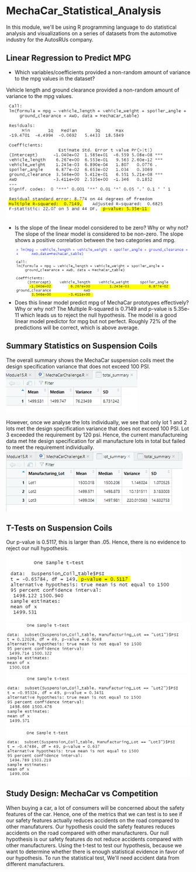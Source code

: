 # MechaCar_Statistical_Analysis
In this module, we'll be using R programming language to do statistical analysis and visualizations on a series of datasets from the automotive industry for the AutosRUs company. 

## Linear Regression to Predict MPG
- Which variables/coefficients provided a non-random amount of variance to the mpg values in the dataset?

Vehicle length and ground clearance provided a non-random amount of variance to the mpg values.
![Sumary Statistics for our Linear Regression Model](images/Challenge1Summary.png)
- Is the slope of the linear model considered to be zero? Why or why not?
The slope of the linear model is considered to be non-zero. The slope shows a positive correlation between the two categories and mpg.
![Linear regression model Results](images/Challenge1_lm.png)
- Does this linear model predict mpg of MechaCar prototypes effectively? Why or why not?
The Multiple R-squared is 0.7149 and p-value is 5.35e-11 which leads us to reject the null hypothesis. The model is a good linear model predictor for mpg but not perfect. Roughly 72% of the predictions will be correct, which is above average.

## Summary Statistics on Suspension Coils
The overall summary shows the MechaCar suspension coils meet the design specification variance that does not exceed 100 PSI.
![Total Summary of the Suspension Coil Data](images/Challenge2_Total_Summary.png)

However, once we analyse the lots individually, we see that only lot 1 and 2 lots met the design specification variance that does not exceed 100 PSI.  Lot 3 exceeded the requirement by 120 psi. Hence, the current manufactureing data met hte design specification for all manufacture lots in total but failed to meet the requirement individually.
![Lot Summary of the Suspension Coil Datal](images/Challenge2_Lot_Summary.png)

## T-Tests on Suspension Coils
Our p-value is 0.5117, this is larger than .05. Hence, there is no evidence to reject our null hypothesis. 
![Sample T-Test](images/Challenge3_1Sample_T-Test.png)
![Lot 1 T-Test Results](images/Challenge3_Lot1_T-Test.png)
![Lot 2 T-Test Results](images/Challenge3_Lot2_T-Test.png)
![Lot 3 T-Test Results](images/Challenge3_Lot3_T-Test.png)

## Study Design: MechaCar vs Competition
When buying a car, a lot of consumers will be concerned about the safety features of the car. Hence, one of the metrics that we can test is to see if our safety features actually reduces accidents on the road compared to other manufaturers. Our hypothesis could the safety features reduces accidents on the road compared with other manufacturers. Our null hypothesis is our safety features do not reduce accidents compared with other manufacturers. Using the t-test to test our hypothesis, because we want to determine whether there is enough statistical evidence in favor of our hypothesis. To run the statistical test, We'll need accident data from different manufacturers.